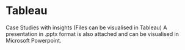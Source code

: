 # Tableau
Case Studies with insights
(Files can be visualised in Tableau)
A presentation in .pptx format is also attached and can be visualised in Microsoft Powerpoint.
